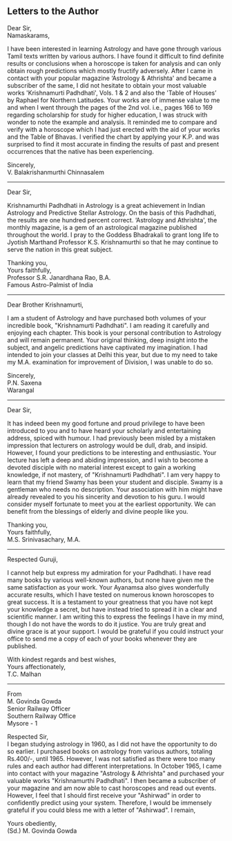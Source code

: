 ## Letters to the Author
Dear Sir,  
Namaskarams,

I have been interested in learning Astrology and have gone through various Tamil texts written by various authors. I have found it difficult to find definite results or conclusions when a horoscope is taken for analysis and can only obtain rough predictions which mostly fructify adversely.
After I came in contact with your popular magazine ‘Astrology & Athrishta' and became a subscriber of the same, I did not hesitate to obtain your most valuable works 'Krishnamurti Padhdhati', Vols. 1 & 2 and also the 'Table of Houses’ by Raphael for Northern Latitudes.
Your works are of immense value to me and when I went through the pages of the 2nd vol. i.e., pages 166 to 169 regarding scholarship for study for higher education, I was struck with wonder to note the example and analysis. It reminded me to compare and verify with a horoscope which I had just erected with the aid of your works and the Table of Bhavas.
I verified the chart by applying your K.P. and was surprised to find it most accurate in finding the results of past and present occurrences that the native has been experiencing.

Sincerely,  
V. Balakrishanmurthi Chinnasalem

---
Dear Sir,

Krishnamurthi Padhdhati in Astrology is a great achievement in Indian Astrology and Predictive Stellar Astrology. On the basis of this Padhdhati, the results are one hundred percent correct. ‘Astrology and Athrishta', the monthly magazine, is a gem of an astrological magazine published throughout the world.
I pray to the Goddess Bhadrakali to grant long life to Jyotish Marthand Professor K.S. Krishnamurthi so that he may continue to serve the nation in this great subject.

Thanking you,  
Yours faithfully,   
Professor S.R. Janardhana Rao, B.A.   
Famous Astro-Palmist of India

---
Dear Brother Krishnamurti, 

I am a student of Astrology and have purchased both volumes of your incredible book, "Krishnamurti Padhdhati". I am reading it carefully and enjoying each chapter. This book is your personal contribution to Astrology and will remain permanent. Your original thinking, deep insight into the subject, and angelic predictions have captivated my imagination.
I had intended to join your classes at Delhi this year, but due to my need to take my M.A. examination for improvement of Division, I was unable to do so.

Sincerely,  
P.N. Saxena  
Warangal

---
Dear Sir,

It has indeed been my good fortune and proud privilege to have been introduced to you and to have heard your scholarly and entertaining address, spiced with humour. I had previously been misled by a mistaken impression that lecturers on astrology would be dull, drab, and insipid. However, I found your predictions to be interesting and enthusiastic. Your lecture has left a deep and abiding impression, and I wish to become a devoted disciple with no material interest except to gain a working knowledge, if not mastery, of "Krishnamurti Padhdhati".
I am very happy to learn that my friend Swamy has been your student and disciple. Swamy is a gentleman who needs no description. Your association with him might have already revealed to you his sincerity and devotion to his guru. I would consider myself fortunate to meet you at the earliest opportunity. We can benefit from the blessings of elderly and divine people like you.

Thanking you,  
Yours faithfully,  
M.S. Srinivasachary, M.A.

---
Respected Guruji,

I cannot help but express my admiration for your Padhdhati. I have read many books by various well-known authors, but none have given me the same satisfaction as your work. Your Ayanamsa also gives wonderfully accurate results, which I have tested on numerous known horoscopes to great success.
It is a testament to your greatness that you have not kept your knowledge a secret, but have instead tried to spread it in a clear and scientific manner. I am writing this to express the feelings I have in my mind, though I do not have the words to do it justice. You are truly great and divine grace is at your support.
I would be grateful if you could instruct your office to send me a copy of each of your books whenever they are published.

With kindest regards and best wishes,  
Yours affectionately,  
T.C. Malhan  

---
From  
M. Govinda Gowda  
Senior Railway Officer  
Southern Railway Office  
Mysore - 1

Respected Sir,  
I began studying astrology in 1960, as I did not have the opportunity to do so earlier. I purchased books on astrology from various authors, totaling Rs.400/-, until 1965. However, I was not satisfied as there were too many rules and each author had different interpretations.
In October 1965, I came into contact with your magazine "Astrology & Athrishta" and purchased your valuable works "Krishnamurthi Padhdhati". I then became a subscriber of your magazine and am now able to cast horoscopes and read out events. However, I feel that I should first receive your "Ashirwad" in order to confidently predict using your system.
Therefore, I would be immensely grateful if you could bless me with a letter of "Ashirwad".
I remain,  

Yours obediently,  
(Sd.) M. Govinda Gowda